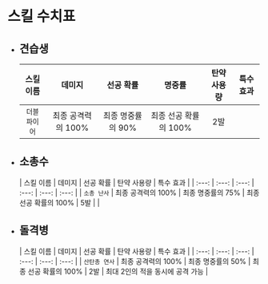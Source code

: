 # 스킬 수치표

* ## 견습생
    | 스킬 이름 | 데미지 | 선공 확률 | 명중률 | 탄약 사용량 | 특수 효과 |
    | :---: | :---: | :---: | :---: | :---: | :---: |
    | `더블파이어` | 최종 공격력의 100% | 최종 명중률의 90% | 최종 선공 확률의 100% | 2발 | |
    
* ## 소총수
    | 스킬 이름 | 데미지 | 선공 확률 | 탄약 사용량 | 특수 효과 |
    | :---: | :---: | :---: | :---: | :---: | :---: |
    | `소총 난사` | 최종 공격력의 100% | 최종 명중률의 75% | 최종 선공 확률의 100% | 5발 | |
    
* ## 돌격병
    | 스킬 이름 | 데미지 | 선공 확률 | 탄약 사용량 | 특수 효과 |
    | :---: | :---: | :---: | :---: | :---: | :---: |
    | `산탄총 연사` | 최종 공격력의 100% | 최종 명중률의 50% | 최종 선공 확률의 100% | 2발 | 최대 2인의 적을 동시에 공격 가능 |
